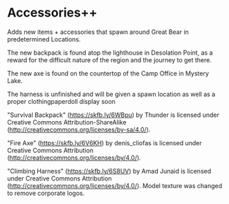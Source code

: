 # Accessories++
Adds new items + accessories that spawn around Great Bear in predetermined Locations.

The new backpack is found atop the lighthouse in Desolation Point, as a reward for the difficult nature of the region and the journey to get there.

The new axe is found on the countertop of the Camp Office in Mystery Lake.

The harness is unfinished and will be given a spawn location as well as a proper clothingpaperdoll display soon

"Survival Backpack" (https://skfb.ly/6WBpu) by Thunder is licensed under Creative Commons Attribution-ShareAlike (http://creativecommons.org/licenses/by-sa/4.0/).

"Fire Axe" (https://skfb.ly/6V6KH) by denis_cliofas is licensed under Creative Commons Attribution (http://creativecommons.org/licenses/by/4.0/).

"Climbing Harness" (https://skfb.ly/6S8UV) by Amad Junaid is licensed under Creative Commons Attribution (http://creativecommons.org/licenses/by/4.0/). Model texture was changed to remove corporate logos.
